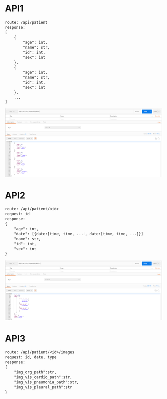# API1

```
route: /api/patient
response:
[
    {
        "age": int,
        "name": str,
        "id": int,
        "sex": int
    },
    {
        "age": int,
        "name": str,
        "id": int,
        "sex": int
    },
    ...
]
```

![Postman測試](API1_test.png)

# API2

```
route: /api/patient/<id>
request: id
response:
{
    "age": int,
    "date": [{date:[time, time, ...], date:[time, time, ...]}]
    "name": str,
    "id": int,
    "sex": int
}
```

![Postman測試](API2_test.png)

# API3

```
route: /api/patient/<id>/images
request: id, date, type
response:
{
    "img_org_path":str,
    "img_vis_cardio_path":str,
    "img_vis_pneumonia_path":str,
    "img_vis_pleural_path":str
}
```

<!--![Postman測試](API1_test.png)-->
